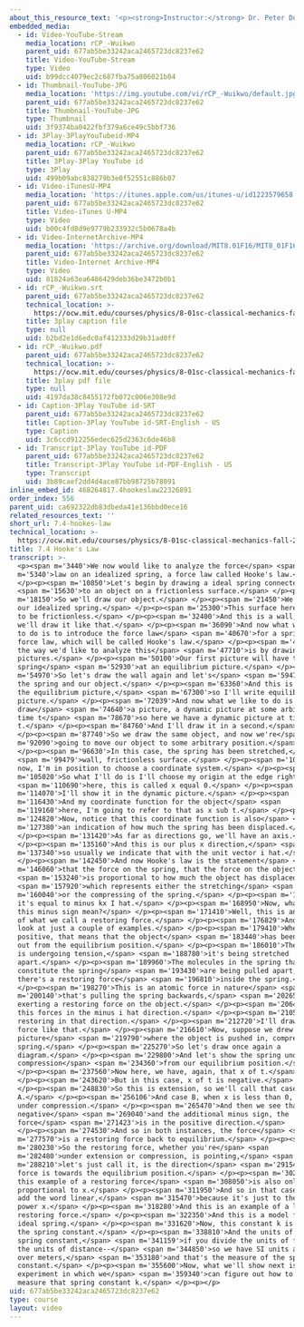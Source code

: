 ```yaml
---
about_this_resource_text: '<p><strong>Instructor:</strong> Dr. Peter Dourmashkin</p>'
embedded_media:
  - id: Video-YouTube-Stream
    media_location: rCP_-Wuikwo
    parent_uid: 677ab5be33242aca2465723dc8237e62
    title: Video-YouTube-Stream
    type: Video
    uid: b99dcc4079ec2c687fba75a806021b04
  - id: Thumbnail-YouTube-JPG
    media_location: 'https://img.youtube.com/vi/rCP_-Wuikwo/default.jpg'
    parent_uid: 677ab5be33242aca2465723dc8237e62
    title: Thumbnail-YouTube-JPG
    type: Thumbnail
    uid: 3f9374ba0422fbf379a6ce49c5bbf736
  - id: 3Play-3PlayYouTubeid-MP4
    media_location: rCP_-Wuikwo
    parent_uid: 677ab5be33242aca2465723dc8237e62
    title: 3Play-3Play YouTube id
    type: 3Play
    uid: 499b09abc838279b3e0f52551c886b07
  - id: Video-iTunesU-MP4
    media_location: 'https://itunes.apple.com/us/itunes-u/id1223579658'
    parent_uid: 677ab5be33242aca2465723dc8237e62
    title: Video-iTunes U-MP4
    type: Video
    uid: b00c4fd8d9e9779b233932c5b0678a4b
  - id: Video-InternetArchive-MP4
    media_location: 'https://archive.org/download/MIT8.01F16/MIT8_01F16_L07v04_360p.mp4'
    parent_uid: 677ab5be33242aca2465723dc8237e62
    title: Video-Internet Archive-MP4
    type: Video
    uid: 81824a63ea6486429deb36be3472b0b1
  - id: rCP_-Wuikwo.srt
    parent_uid: 677ab5be33242aca2465723dc8237e62
    technical_location: >-
      https://ocw.mit.edu/courses/physics/8-01sc-classical-mechanics-fall-2016/week-2-newtons-laws/7.4-hookes-law/7.4-hookes-law/rCP_-Wuikwo.srt
    title: 3play caption file
    type: null
    uid: b2bd2e1d6edc0af412333d29b31ad0ff
  - id: rCP_-Wuikwo.pdf
    parent_uid: 677ab5be33242aca2465723dc8237e62
    technical_location: >-
      https://ocw.mit.edu/courses/physics/8-01sc-classical-mechanics-fall-2016/week-2-newtons-laws/7.4-hookes-law/7.4-hookes-law/rCP_-Wuikwo.pdf
    title: 3play pdf file
    type: null
    uid: 4197da38c8455172fb072c006e308e9d
  - id: Caption-3Play YouTube id-SRT
    parent_uid: 677ab5be33242aca2465723dc8237e62
    title: Caption-3Play YouTube id-SRT-English - US
    type: Caption
    uid: 3c6ccd912256edec625d2363c6de46b8
  - id: Transcript-3Play YouTube id-PDF
    parent_uid: 677ab5be33242aca2465723dc8237e62
    title: Transcript-3Play YouTube id-PDF-English - US
    type: Transcript
    uid: 3b89caef2dd4d4ace87bb98725b78091
inline_embed_id: 468264817.4hookeslaw22326891
order_index: 556
parent_uid: ca692322db83dbeda41e136bbd0ece16
related_resources_text: ''
short_url: 7.4-hookes-law
technical_location: >-
  https://ocw.mit.edu/courses/physics/8-01sc-classical-mechanics-fall-2016/week-2-newtons-laws/7.4-hookes-law/7.4-hookes-law
title: 7.4 Hooke's Law
transcript: >-
  <p><span m='3440'>We now would like to analyze the force</span> <span
  m='5340'>law on an idealized spring, a force law called Hooke's law.</span>
  </p><p><span m='10850'>Let's begin by drawing a ideal spring connected</span>
  <span m='15630'>to an object on a frictionless surface.</span> </p><p><span
  m='18150'>So we'll draw our object.</span> </p><p><span m='21450'>We'll draw
  our idealized spring.</span> </p><p><span m='25300'>This surface here is going
  to be frictionless.</span> </p><p><span m='32400'>And this is a wall, and
  we'll draw it like that.</span> </p><p><span m='36090'>And now what we'd like
  to do is to introduce the force law</span> <span m='40670'>for a spring, a
  force law, which will be called Hooke's law.</span> </p><p><span m='45150'>So
  the way we'd like to analyze this</span> <span m='47710'>is by drawing two
  pictures.</span> </p><p><span m='50100'>Our first picture will have the
  spring</span> <span m='52930'>at an equilibrium picture.</span> </p><p><span
  m='54970'>So let's draw the wall again and let's</span> <span m='59470'>draw
  the spring and our object.</span> </p><p><span m='63360'>And this is called
  the equilibrium picture,</span> <span m='67300'>so I'll write equilibrium
  picture.</span> </p><p><span m='72039'>And now what we like to do is
  draw</span> <span m='74640'>a picture, a dynamic picture at some arbitrary
  time t</span> <span m='78670'>so here we have a dynamic picture at time
  t.</span> </p><p><span m='84760'>And I'll draw it in a second.</span>
  </p><p><span m='87740'>So we draw the same object, and now we're</span> <span
  m='92090'>going to move our object to some arbitrary position.</span>
  </p><p><span m='96630'>In this case, the spring has been stretched,</span>
  <span m='99479'>wall, frictionless surface.</span> </p><p><span m='101950'>And
  now, I'm in position to choose a coordinate system.</span> </p><p><span
  m='105020'>So what I'll do is I'll choose my origin at the edge right</span>
  <span m='110690'>here, this is called x equal 0.</span> </p><p><span
  m='114070'>I'll show it in the dynamic picture.</span> </p><p><span
  m='116430'>And my coordinate function for the object</span> <span
  m='119160'>here, I'm going to refer to that as x sub t.</span> </p><p><span
  m='124820'>Now, notice that this coordinate function is also</span> <span
  m='127380'>an indication of how much the spring has been displaced.</span>
  </p><p><span m='131420'>As far as directions go, we'll have an axis.</span>
  </p><p><span m='135160'>And this is our plus x direction,</span> <span
  m='137340'>so usually we indicate that with the unit vector i hat.</span>
  </p><p><span m='142450'>And now Hooke's law is the statement</span> <span
  m='146060'>that the force on the spring, that the force on the object F</span>
  <span m='153240'>is proportional to how much the object has displaced,</span>
  <span m='157920'>which represents either the stretching</span> <span
  m='160040'>or the compressing of the spring.</span> </p><p><span m='162770'>So
  it's equal to minus kx I hat.</span> </p><p><span m='168950'>Now, what does
  this minus sign mean?</span> </p><p><span m='171410'>Well, this is an example
  of what we call a restoring force.</span> </p><p><span m='176829'>And let's
  look at just a couple of examples.</span> </p><p><span m='179410'>When x is
  positive, that means that the object</span> <span m='183440'>has been pulled
  out from the equilibrium position.</span> </p><p><span m='186010'>The spring
  is undergoing tension,</span> <span m='188780'>it's being stretched
  apart.</span> </p><p><span m='189960'>The molecules in the spring that
  constitute the spring</span> <span m='193430'>are being pulled apart, and
  there's a restoring force</span> <span m='196810'>inside the spring.</span>
  </p><p><span m='198270'>This is an atomic force in nature</span> <span
  m='200140'>that's pulling the spring backwards,</span> <span m='202650'>hence
  exerting a restoring force on the object.</span> </p><p><span m='206450'>So
  this forces in the minus i hat direction.</span> </p><p><span m='210510'>It's
  restoring in that direction.</span> </p><p><span m='212720'>I'll draw the
  force like that.</span> </p><p><span m='216610'>Now, suppose we drew another
  picture</span> <span m='219790'>where the object is pushed in, compressing the
  spring.</span> </p><p><span m='225270'>So let's draw once again a
  diagram.</span> </p><p><span m='229800'>And let's show the spring under
  compression</span> <span m='234360'>from our equilibrium position.</span>
  </p><p><span m='237560'>Now here, we have, again, that x of t.</span>
  </p><p><span m='243620'>But in this case, x of t is negative.</span>
  </p><p><span m='248830'>So this is extension, so we'll call that case
  A.</span> </p><p><span m='256106'>And case B, when x is less than 0, it's
  under compression.</span> </p><p><span m='265470'>And then we see that with x
  negative</span> <span m='269040'>and the additional minus sign, the
  force</span> <span m='271423'>is in the positive direction.</span>
  </p><p><span m='274530'>And so in both instances, the force</span> <span
  m='277570'>is a restoring force back to equilibrium.</span> </p><p><span
  m='280230'>So the restoring force, whether you're</span> <span
  m='282480'>under extension or compression, is pointing,</span> <span
  m='288210'>let's just call it, is the direction</span> <span m='291540'>of the
  force is towards the equilibrium position.</span> </p><p><span m='302470'>And
  this example of a restoring force</span> <span m='308050'>is also only
  proportional to x.</span> </p><p><span m='311950'>And so in that case, we can
  add the word linear,</span> <span m='315470'>because it's just to the single
  power x.</span> </p><p><span m='318280'>And this is an example of a linear
  restoring force.</span> </p><p><span m='322350'>And this is a model for an
  ideal spring.</span> </p><p><span m='331620'>Now, this constant k is called
  the spring constant.</span> </p><p><span m='338810'>And the units of the
  spring constant,</span> <span m='341159'>if you divide the units of force by
  the units of distance--</span> <span m='344850'>so we have SI units are Newton
  over meters,</span> <span m='353180'>and that's the measure of the spring
  constant.</span> </p><p><span m='355600'>Now, what we'll show next is an
  experiment in which we</span> <span m='359340'>can figure out how to actually
  measure that spring constant k.</span> </p><p></p>
uid: 677ab5be33242aca2465723dc8237e62
type: course
layout: video
---
```

